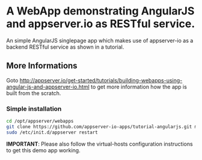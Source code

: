 # A WebApp demonstrating AngularJS and appserver.io as RESTful service.

An simple AngularJS singlepage app which makes use of appserver-io as a backend RESTful service as shown in a tutorial.

## More Informations

Goto http://appserver.io/get-started/tutorials/building-webapps-using-angular-js-and-appserver-io.html to get more information how the app is built from the scratch.

### Simple installation

```bash
cd /opt/appserver/webapps
git clone https://github.com/appserver-io-apps/tutorial-angularjs.git myapp
sudo /etc/init.d/appserver restart
```

**IMPORTANT**: Please also follow the virtual-hosts configuration instructions to get this demo app working. 
